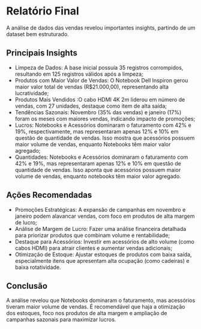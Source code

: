 # Relatório Final

A análise de dados das vendas revelou importantes insights, partindo de um dataset bem estruturado.

## Principais Insights

* Limpeza de Dados: A base inicial possuía 35 registros corrompidos, resultando em 125 registros válidos após a limpeza;
* Produtos com Maior Valor de Vendas: O Notebook Dell Inspiron gerou maior valor total de vendas (R$21.000,00), representando alta lucratividade;
* Produtos Mais Vendidos :O cabo HDMI 4K 2m liderou em número de vendas, com 27 unidades, destaque como item de alta saída;
* Tendências Sazonais: Novembro (35% das vendas) e janeiro (17%) foram os meses com maiores vendas, indicando impacto de promoções;
* Lucros: Notebooks e Acessórios dominaram o faturamento com 42% e 19%, respectivamente, mas representaram apenas 12% e 10% em questão de quantidade de vendas. Isso mostra que acessórios possuem maior volume de vendas, enquanto Notebooks têm maior valor agregado;
* Quantidades: Notebooks e Acessórios dominaram o faturamento com 42% e 19%, mas representaram apenas 12% e 10% em questão de quantidade de vendas. Isso aponta que acessórios possuem maior volume de vendas, enquanto notebooks têm maior valor agregado.

## Ações Recomendadas

* Promoções Estratégicas: A expansão de campanhas em novembro e janeiro podem alavancar vendas, com foco em produtos de alta margem de lucro;
* Análise de Margem de Lucro: Fazer uma análise financeira detalhada para priorizar produtos que combinam volume e rentabilidade;
* Destaque para Acessórios: Investir em acessórios de alto volume (como cabos HDMI) para atrair clientes e aumentar vendas adicionais;
* Otimização de Estoque: Ajustar estoques de produtos com baixa saída, especialmente itens que apresentam alta ocupação (como cadeiras) e baixa rotatividade.

## Conclusão

A análise revelou que Notebooks dominaram o faturamento, mas acessórios tiveram maior volume de vendas. É recomendável que haja a otimização dos estoques, foco nos produtos de alta margem e ampliação de campanhas sazonais para maximizar lucros.

